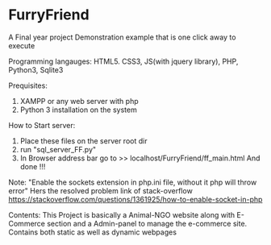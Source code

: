 # FurryFriend
A Final year project Demonstration example that is one click away to execute

Programming langauges: HTML5. CSS3, JS(with jquery library), PHP, Python3, Sqlite3

Prequisites:
1. XAMPP or any web server with php 
2. Python 3 installation on the system

How to Start server:
1. Place these files on the server root dir
2. run "sql_server_FF.py" 
3. In Browser address bar go to >> localhost/FurryFriend/ff_main.html
And done !!!

Note: "Enable the sockets extension in php.ini file, without it php will throw error"
Hers the resolved problem link of stack-overflow
https://stackoverflow.com/questions/1361925/how-to-enable-socket-in-php

Contents:
This Project is basically a Animal-NGO website along with E-Commerce section 
and a Admin-panel to manage the e-commerce site.
Contains both static as well as dynamic webpages

